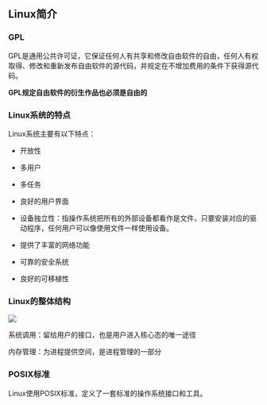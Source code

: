## Linux简介

### GPL

   GPL是通用公共许可证，它保证任何人有共享和修改自由软件的自由，任何人有权取得、修改和重新发布自由软件的源代码，并规定在不增加费用的条件下获得源代码。

   **GPL规定自由软件的衍生作品也必须是自由的**

### Linux系统的特点

   Linux系统主要有以下特点：

- 开放性

- 多用户

- 多任务

- 良好的用户界面

- 设备独立性：指操作系统把所有的外部设备都看作是文件，只要安装对应的驱动程序，任何用户可以像使用文件一样使用设备。

- 提供了丰富的网络功能

- 可靠的安全系统

- 良好的可移植性

### Linux的整体结构

![](https://i.loli.net/2019/12/10/gxEBrkTj2uhmOWK.png)

系统调用：留给用户的接口，也是用户进入核心态的唯一途径

内存管理：为进程提供空间，是进程管理的一部分

### POSIX标准

   Linux使用POSIX标准，定义了一套标准的操作系统接口和工具。


















































































